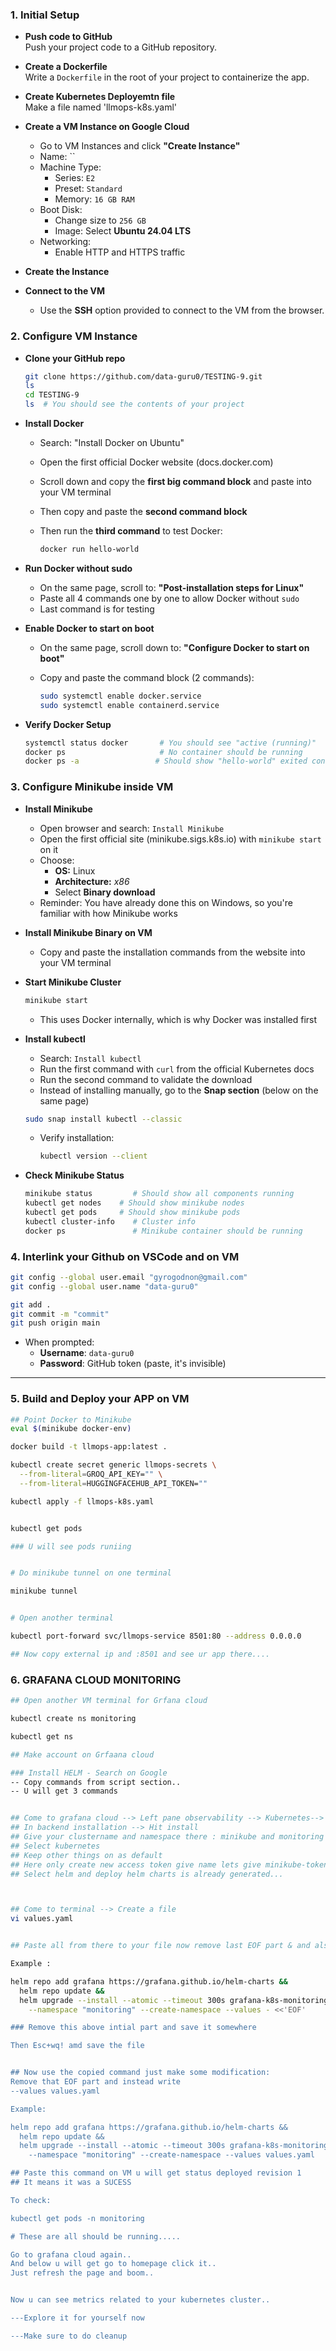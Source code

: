 ### 1. Initial Setup

- **Push code to GitHub**  
  Push your project code to a GitHub repository.

- **Create a Dockerfile**  
  Write a `Dockerfile` in the root of your project to containerize the app.

- **Create Kubernetes Deployemtn file**  
  Make a file named 'llmops-k8s.yaml' 

- **Create a VM Instance on Google Cloud**

  - Go to VM Instances and click **"Create Instance"**
  - Name: ``
  - Machine Type:
    - Series: `E2`
    - Preset: `Standard`
    - Memory: `16 GB RAM`
  - Boot Disk:
    - Change size to `256 GB`
    - Image: Select **Ubuntu 24.04 LTS**
  - Networking:
    - Enable HTTP and HTTPS traffic

- **Create the Instance**

- **Connect to the VM**
  - Use the **SSH** option provided to connect to the VM from the browser.



### 2. Configure VM Instance

- **Clone your GitHub repo**

  ```bash
  git clone https://github.com/data-guru0/TESTING-9.git
  ls
  cd TESTING-9
  ls  # You should see the contents of your project
  ```

- **Install Docker**

  - Search: "Install Docker on Ubuntu"
  - Open the first official Docker website (docs.docker.com)
  - Scroll down and copy the **first big command block** and paste into your VM terminal
  - Then copy and paste the **second command block**
  - Then run the **third command** to test Docker:

    ```bash
    docker run hello-world
    ```

- **Run Docker without sudo**

  - On the same page, scroll to: **"Post-installation steps for Linux"**
  - Paste all 4 commands one by one to allow Docker without `sudo`
  - Last command is for testing

- **Enable Docker to start on boot**

  - On the same page, scroll down to: **"Configure Docker to start on boot"**
  - Copy and paste the command block (2 commands):

    ```bash
    sudo systemctl enable docker.service
    sudo systemctl enable containerd.service
    ```

- **Verify Docker Setup**

  ```bash
  systemctl status docker       # You should see "active (running)"
  docker ps                     # No container should be running
  docker ps -a                 # Should show "hello-world" exited container
  ```


### 3. Configure Minikube inside VM

- **Install Minikube**

  - Open browser and search: `Install Minikube`
  - Open the first official site (minikube.sigs.k8s.io) with `minikube start` on it
  - Choose:
    - **OS:** Linux
    - **Architecture:** *x86*
    - Select **Binary download**
  - Reminder: You have already done this on Windows, so you're familiar with how Minikube works

- **Install Minikube Binary on VM**

  - Copy and paste the installation commands from the website into your VM terminal

- **Start Minikube Cluster**

  ```bash
  minikube start
  ```

  - This uses Docker internally, which is why Docker was installed first

- **Install kubectl**

  - Search: `Install kubectl`
  - Run the first command with `curl` from the official Kubernetes docs
  - Run the second command to validate the download
  - Instead of installing manually, go to the **Snap section** (below on the same page)

  ```bash
  sudo snap install kubectl --classic
  ```

  - Verify installation:

    ```bash
    kubectl version --client
    ```

- **Check Minikube Status**

  ```bash
  minikube status         # Should show all components running
  kubectl get nodes    # Should show minikube nodes
  kubectl get pods     # Should show minikube pods
  kubectl cluster-info    # Cluster info
  docker ps               # Minikube container should be running
  ```

### 4. Interlink your Github on VSCode and on VM

```bash
git config --global user.email "gyrogodnon@gmail.com"
git config --global user.name "data-guru0"

git add .
git commit -m "commit"
git push origin main
```

- When prompted:
  - **Username**: `data-guru0`
  - **Password**: GitHub token (paste, it's invisible)

---


### 5. Build and Deploy your APP on VM

```bash
## Point Docker to Minikube
eval $(minikube docker-env)

docker build -t llmops-app:latest .

kubectl create secret generic llmops-secrets \
  --from-literal=GROQ_API_KEY="" \
  --from-literal=HUGGINGFACEHUB_API_TOKEN=""

kubectl apply -f llmops-k8s.yaml


kubectl get pods

### U will see pods runiing


# Do minikube tunnel on one terminal

minikube tunnel


# Open another terminal

kubectl port-forward svc/llmops-service 8501:80 --address 0.0.0.0

## Now copy external ip and :8501 and see ur app there....


```

### 6. GRAFANA CLOUD MONITORING

```bash
## Open another VM terminal for Grfana cloud

kubectl create ns monitoring

kubectl get ns

## Make account on Grfaana cloud

### Install HELM - Search on Google
-- Copy commands from script section..
-- U will get 3 commands


## Come to grafana cloud --> Left pane observability --> Kubernetes--> start sending data
## In backend installation --> Hit install
## Give your clustername and namespace there : minikube and monitoring in our case
## Select kubernetes
## Keep other things on as default
## Here only create new access token give name lets give minikube-token & Create it and save it somewhere..
## Select helm and deploy helm charts is already generated...



## Come to terminal --> Create a file
vi values.yaml


## Paste all from there to your file now remove last EOF part & and also initial part save that initial part we need it..

Example : 

helm repo add grafana https://grafana.github.io/helm-charts &&
  helm repo update &&
  helm upgrade --install --atomic --timeout 300s grafana-k8s-monitoring grafana/k8s-monitoring \
    --namespace "monitoring" --create-namespace --values - <<'EOF'

### Remove this above intial part and save it somewhere

Then Esc+wq! amd save the file


## Now use the copied command just make some modification:
Remove that EOF part and instead write
--values values.yaml

Example:

helm repo add grafana https://grafana.github.io/helm-charts &&
  helm repo update &&
  helm upgrade --install --atomic --timeout 300s grafana-k8s-monitoring grafana/k8s-monitoring \
    --namespace "monitoring" --create-namespace --values values.yaml

## Paste this command on VM u will get status deployed revision 1
## It means it was a SUCESS

To check:

kubectl get pods -n monitoring

# These are all should be running.....

Go to grafana cloud again..
And below u will get go to homepage click it..
Just refresh the page and boom..


Now u can see metrics related to your kubernetes cluster..

---Explore it for yourself now 

---Make sure to do cleanup 

```